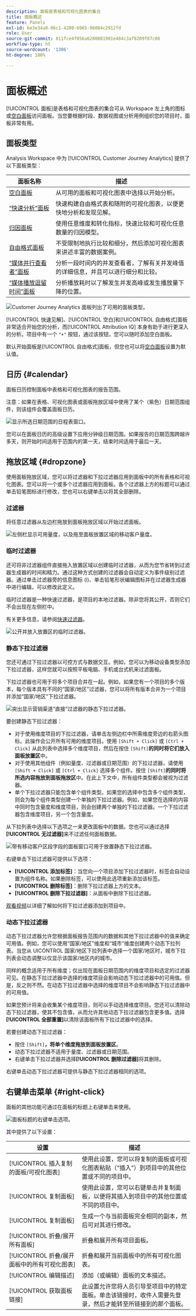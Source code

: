 ```yaml
---
description: 面板是表格和可视化图表的集合
title: 面板概述
feature: Panels
exl-id: be3e34a0-06c1-4200-b965-96084c2912fd
role: User
source-git-commit: 811fce4f056a6280081901e484c3af8209f87c06
workflow-type: ht
source-wordcount: '1306'
ht-degree: 100%

---
```


# 面板概述

[!UICONTROL 面板]是表格和可视化图表的集合可从 Workspace 左上角的图标或[空白面板](/help/analysis-workspace/c-panels/blank-panel.md)访问面板。当您要根据时段、数据视图或分析用例组织您的项目时，面板非常有用。

## 面板类型

Analysis Workspace 中为 [!UICONTROL Customer Journey Analytics] 提供了以下面板类型：

| 面板名称 | 描述 |
| --- | --- |
| [空白面板](/help/analysis-workspace/c-panels/blank-panel.md) | 从可用的面板和可视化图表中选择以开始分析。 |
| [“快速分析”面板](quickinsight.md) | 快速构建自由格式表和随附的可视化图表，以便更快地分析和发现见解。 |
| [归因面板](attribution.md) | 使用任意维度和转化指标，快速比较和可视化任意数量的归因模型。 |
| [自由格式面板](freeform-panel.md) | 不受限制地执行比较和细分，然后添加可视化图表来讲述丰富的数据案例。 |
| [“媒体并行查看者”面板](media-concurrent-viewers.md) | 分析一段时间内的并发查看者，了解有关并发峰值的详细信息，并且可以进行细分和比较。 |
| [“媒体播放逗留时间”面板](/help/analysis-workspace/c-panels/media-playback-time-spent.md) | 分析播放耗时以了解发生并发高峰或发生播放量下降的位置。 |

![Customer Journey Analytics 面板列出了可用的面板类型。](assets/panel-overview.png)

[!UICONTROL 快速见解]、[!UICONTROL 空白]和[!UICONTROL 自由格式]面板非常适合开始您的分析，而[!UICONTROL Attribution IQ] 本身有助于进行更深入的分析。项目中有一个 `"+"` 按钮，通过该按钮，您可以随时添加空白面板。

默认开始面板是[!UICONTROL 自由格式]面板，但您也可以将[空白面板](/help/analysis-workspace/c-panels/blank-panel.md)设置为默认值。

## 日历 {#calendar}

面板日历控制面板中表格和可视化图表的报告范围。

注意：如果在表格、可视化图表或面板拖放区域中使用了某个（紫色）日期范围组件，则该组件会覆盖面板日历。

![显示所选日期范围的日程表窗口。](assets/panel-calendar.png)

您可以在面板日历的高级设置下应用分钟级日期范围。如果报告的日期范围跨越许多天，则开始时间适用于范围内的第一天，结束时间适用于最后一天。

## 拖放区域 {#dropzone}

使用面板拖放区域，您可以将过滤器和下拉过滤器应用到面板中的所有表格和可视化图表。您可以将一个或多个过滤器应用到面板。各个过滤器上方的标题可以通过单击铅笔图标进行修改，您也可以右键单击以将其全部删除。

### 过滤器

将任意过滤器从左边栏拖放到面板拖放区域以开始过滤面板。

![左侧栏显示可用量度，以及拖至面板放置区域的移动客户量度。](assets/segment-filter.png)

### 临时过滤器

还可将非过滤器组件直接拖入放置区域以创建临时过滤器，从而为您节省转到过滤器生成器的时间和精力。通过这种方式创建的过滤器会自动定义为事件级别过滤器。通过单击过滤器旁的信息图标 (i)、单击铅笔形状编辑图标并在过滤器生成器中进行编辑，可以修改此定义。

临时过滤器是一种快速过滤器，是项目的本地过滤器。除非您将其公开，否则它们不会出现在左侧栏中。

有关更多信息，请参阅[快速过滤器](/help/components/filters/quick-filters.md)。

![公开并放入放置区的临时过滤器。](assets/adhoc-segment-filter.png)

### 静态下拉过滤器

您还可通过下拉过滤器以可控方式与数据交互。例如，您可以为移动设备类型添加下拉过滤器，这样您就可以按照平板电脑、手机或台式机来过滤面板。

下拉过滤器也可用于将多个项目合并在一起。例如，如果您有一个项目的多个版本，每个版本具有不同的“国家/地区”过滤器，您可以将所有版本合并为一个项目并添加“国家/地区”下拉过滤器。

![突出显示营销渠道“直接”过滤器的静态下拉过滤器。](assets/dropdown-filter-intro.png)

要创建静态下拉过滤器：

* 对于使用维度项目的下拉过滤器，请单击左侧边栏中所需维度旁边的右箭头图标。此操作会公开所有可用的维度项目。使用 `[Shift + Click]` 或 `[Ctrl + Click]` 从此列表中选择多个维度项目，然后在按住 `[Shift]`**的同时将它们放入面板放置区**&#x200B;中。
* 对于使用其他组件（例如量度、过滤器或日期范围）的下拉过滤器，请使用 `[Shift + Click]` 或 `[Ctrl + Click]` 选择多个组件。按住 `[Shift]`**的同时将所选内容拖放到面板拖放区**&#x200B;中。在此上下文中，所有组件类型都会被视为过滤器。
* 单个下拉过滤器只能包含单个组件类型。如果您的选择中包含多个组件类型，则会为每个组件类型创建一个单独的下拉过滤器。例如，如果您在选择的内容中同时包含量度和维度项目，则会创建两个单独的下拉过滤器。一个下拉过滤器包含维度项目，另一个包含量度。

从下拉列表中选择以下选项之一来更改面板中的数据。您也可以通过选择&#x200B;**[!UICONTROL 无过滤器]**&#x200B;来不过滤任何面板数据。

![带有移动客户区段字段的面板窗口可用于放置静态下拉过滤器。 ](assets/create-dropdown.png)

右键单击下拉过滤器可提供以下选项：

* **[!UICONTROL 添加标签]**：当您向一个项目添加下拉过滤器时，标签会自动设置为组件名称。如果删除标签，可以使用此选项重新添加该标签。
* **[!UICONTROL 删除标签]**：删除下拉过滤器上方的文本。
* **[!UICONTROL 删除下拉过滤器]**：从面板中删除下拉过滤器。

[观看视频](https://experienceleague.adobe.com/docs/analytics-learn/tutorials/analysis-workspace/using-panels/using-panels-to-organize-your-analysis-workspace-projects.html)以详细了解如何将下拉过滤器添加到项目中。

### 动态下拉过滤器

动态下拉过滤器允许您根据面板报告范围内的数据和其他下拉过滤器中的值来确定可用值。例如，您可以使用“国家/地区”维度和“城市”维度创建两个动态下拉列表。当您从 UICONTROL 国家/地区下拉列表中选择一个国家/地区时，城市下拉列表会动态调整以仅显示该国家/地区内的城市。

同样的概念适用于所有维度；仅出现在面板日期范围内的维度项目和选定的过滤器可见。在静态下拉过滤器中选择的维度项目会影响动态下拉过滤器中的可用值。但是，反之则不然。在动态下拉过滤器中选择的维度项目不会影响静态下拉过滤器中的可用值。

如果您预计将来会收集某个维度项目，则可以手动选择维度项目。您还可以清除动态下拉过滤器，使其不包含值，从而允许其他动态下拉过滤器包含更多值。选择&#x200B;**[!UICONTROL 全部重置]**&#x200B;以清除该面板所有下拉过滤器中的选择。

若要创建动态下拉过滤器：

* 按住 `[Shift]`**，将单个维度拖放到面板放置区**。
* 动态下拉过滤器不适用于量度、过滤器或日期范围。
* 右键单击下拉过滤器并选择&#x200B;**[!UICONTROL 删除过滤器]**&#x200B;将其删除。

右键单击动态下拉过滤器可提供与静态下拉过滤器相同的选项。

## 右键单击菜单 {#right-click}

面板的其他功能可通过在面板的标题上右键单击来使用。

![面板标题的右键单击选项。](assets/right-click-menu.png)

其中提供了以下设置：

| 设置 | 描述 |
| --- | --- |
| [!UICONTROL 插入复制的面板/可视化图表] | 使用此设置，您可以将复制的面板或可视化图表粘贴（“插入”）到项目中的其他位置或不同的项目中。 |
| [!UICONTROL 复制面板] | 使用此设置，您可以右键单击并复制面板，以便将其插入到项目中的其他位置或不同的项目中。 |
| [!UICONTROL 复制面板] | 生成一个与当前面板完全相同的副本，然后可对其进行修改。 |
| [!UICONTROL 折叠/展开所有面板] | 折叠和展开所有项目面板。 |
| [!UICONTROL 折叠/展开面板中的所有可视化图表] | 折叠和展开当前面板中的所有可视化图表。 |
| [!UICONTROL 编辑描述] | 添加（或编辑）面板的文本描述。 |
| [!UICONTROL 获取面板链接] | 此设置允许您将人员引导至项目中的特定面板。单击该链接时，收件人需要先登录，然后才能转至所链接到的那个面板。 |
